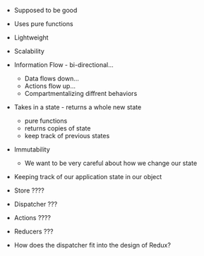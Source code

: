 + Supposed to be good
+ Uses pure functions
+ Lightweight
+ Scalability
+ Information Flow - bi-directional...
  + Data flows down...
  + Actions flow up...
  + Compartmentalizing diffrent behaviors
+ Takes in a state - returns a whole new state
  + pure functions
  + returns copies of state
  + keep track of previous states
+ Immutability
  + We want to be very careful about how we change our state
+ Keeping track of our application state in our object
+ Store ????
+ Dispatcher ???
+ Actions ????
+ Reducers ???

+ How does the dispatcher fit into the design of Redux?
